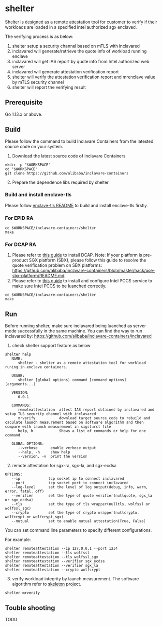 # shelter

Shelter is designed as a remote attestation tool for customer to verify if their workloads are loaded in a specified intel authorized sgx enclaved.

The verifying process is as below:
1. shelter setup a security channel based on mTLS with inclavared
2. inclavared will generate/retrieve the quote info of workload running enclave
3. inclavared will get IAS report by quote info from Intel authorized web server
4. inclavared will generate attestation verification report
5. shelter will verify the attestation verification report and mrenclave value by mTLS security channel
6. shelter will report the verifying result

## Prerequisite

Go 1.13.x or above.

## Build

Please follow the command to build Inclavare Containers from the latested source code on your system.

1. Download the latest source code of Inclavare Containers

```shell
mkdir -p "$WORKSPACE"
cd "$WORKSPACE"
git clone https://github.com/alibaba/inclavare-containers
```

2. Prepare the dependence libs required by shelter

### Build and install enclave-tls

Please follow [enclave-tls README](https://github.com/alibaba/inclavare-containers/tree/master/enclave-tls) to build and install enclave-tls firstly.

### For EPID RA

```shell
cd $WORKSPACE/inclavare-containers/shelter
make
```

### For DCAP RA

1. Please refer to [this guide](https://github.com/intel/SGXDataCenterAttestationPrimitives/blob/master/README.md) to install DCAP. Note: If your platform is pre-product SGX platform (SBX), please follow this guide to resolve the quote verification problem on SBX platforms: https://github.com/alibaba/inclavare-containers/blob/master/hack/use-sbx-platform/README.md.
2. Please refer to [this guide](https://github.com/intel/SGXDataCenterAttestationPrimitives/tree/master/QuoteGeneration/pccs) to install and configure Intel PCCS service to make sure Intel PCCS to be luanched correctly.

```shell
cd $WORKSPACE/inclavare-containers/shelter
make 
```

## Run

Before running shelter, make sure inclavared being luanched as server mode successfully in the same machine.
You can find the way to run inclavared by: https://github.com/alibaba/inclavare-containers/inclavared

1. check shelter support feature as below

```shell
shelter help
   NAME:
      shelter - shelter as a remote attestation tool for workload runing in enclave containers.

   USAGE:
      shelter [global options] command [command options] [arguments...]

   VERSION:
      0.0.1

   COMMANDS:
      remoteattestation  attest IAS report obtained by inclavared and setup TLS security channel with inclavared
      mrverify           download target source code to rebuild and caculate launch measurement based on software algorithm and then compare with launch measurement in sigsturct file
      help, h            Shows a list of commands or help for one command

   GLOBAL OPTIONS:
      --verbose      enable verbose output
      --help, -h     show help
      --version, -v  print the version
```

2. remote attestation for sgx-ra, sgx-la, and sgx-ecdsa

```shell
OPTIONS:
   --ip             tcp socket ip to connect inclavared
   --port           tcp socket port to connect inclavared
   --log-level      set the level of log output(debug, info, warn, error, fatal, off)
   --verifier       set the type of quote verifier(nullquote, sgx_la or sgx_ecdsa)
   --tls            set the type of tls wrapper(nulltls, wolfssl or wolfssl_sgx)
   --crypto         set the type of crypto wrapper(nullcrypto, wolfcrypt or wolfcrypt_sgx)
   --mutual         set to enable mutual attestation(True, False)
```

You can set command line parameters to specify different configurations.

For example:
```shell
shelter remoteattestation --ip 127.0.0.1 --port 1234
shelter remoteattestation --tls wolfssl
shelter remoteattestation --tls wolfssl_sgx
shelter remoteattestation --verifier sgx_ecdsa
shelter remoteattestation --verifier sgx_la
shelter remoteattestation --crypto wolfcrypt
```

3. verify workload integrity by launch measurement.
   The software algorithm refer to [skeleton](https://github.com/alibaba/inclavare-containers/tree/master/rune/libenclave/internal/runtime/pal/skeleton) project.

```shell
shelter mrverify
```

## Touble shooting

TODO
